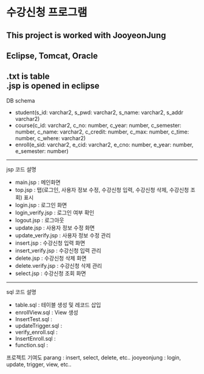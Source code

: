 # 수강신청 프로그램
This project is worked with JooyeonJung
---
Eclipse, Tomcat, Oracle
---
.txt is table   
.jsp is opened in eclipse   
---
DB schema
- student(s_id: varchar2, s_pwd: varchar2, s_name: varchar2, s_addr varchar2)
- course(c_id: varchar2, c_no: number, c_year: number, c_semester: number, c_name: varchar2, c_credit: number, c_max: number, c_time: number, c_where: varchar2)
- enroll(e_sid: varchar2, e_cid: varchar2, e_cno: number, e_year: number, e_semester: number)
---
jsp 코드 설명
- main.jsp : 메인화면
- top.jsp : 탭(로그인, 사용자 정보 수정, 수강신청 입력, 수강신청 삭제, 수강신청 조회) 표시
- login.jsp : 로그인 화면
- login_verify.jsp : 로그인 여부 확인
- logout.jsp : 로그아웃
- update.jsp : 사용자 정보 수정 화면
- update_verify.jsp : 사용자 정보 수정 관리
- insert.jsp : 수강신청 입력 화면
- insert_verify.jsp : 수강신청 입력 관리
- delete.jsp : 수강신청 삭제 화면
- delete.verify.jsp : 수강신청 삭제 관리
- select.jsp : 수강신청 조회 화면
---
sql 코드 설명
- table.sql : 테이블 생성 및 레코드 삽입
- enrollView.sql : View 생성
- InsertTest.sql : 
- updateTrigger.sql : 
- verify_enroll.sql :
- InsertEnroll.sql : 
- function.sql : 


프로젝트 기여도
parang : insert, select, delete, etc..
jooyeonjung : login, update, trigger, view, etc..
